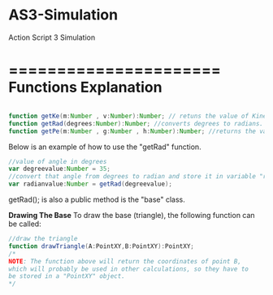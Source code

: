 AS3-Simulation
==============

Action Script 3 Simulation

======================
Functions Explanation
======================
```ActionScript

function getKe(m:Number , v:Number):Number; // retuns the value of Kinetic Energy. Takes two arguments(two Numbers).
function getRad(degrees:Number):Number; //converts degrees to radians. Takes a degree value as an argument. Returns the radian value.
function getPe(m:Number , g:Number , h:Number):Number; //returns the value of Potential Energy. Takes three arguments.


```

Below is an example of how to use the "getRad" function.
```ActionScript
//value of angle in degrees
var degreevalue:Number = 35;
//convert that angle from degrees to radian and store it in variable "radianvalue"
var radianvalue:Number = getRad(degreevalue);
```
getRad(); is also a public method is the "base" class.


**Drawing The Base**
To draw the base (triangle), the following function can be called:
```ActionScript
//draw the triangle
function drawTriangle(A:PointXY,B:PointXY):PointXY;
/*
NOTE: The function above will return the coordinates of point B,
which will probably be used in other calculations, so they have to
be stored in a "PointXY" object.
*/
```
